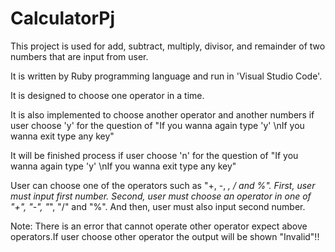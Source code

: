 # CalculatorPj

This project is used for add, subtract, multiply, divisor, and remainder of two numbers that are input from user. 

It is written by Ruby programming language and run in 'Visual Studio Code'. 

It is designed to choose one operator in a time.

It is also implemented to choose another operator and another numbers if user choose 'y' for the question of "If you wanna again type 'y' \nIf you wanna exit type any key"

It will be finished process if user choose 'n' for the question of "If you wanna again type 'y' \nIf you wanna exit type any key"

User can choose one of the operators such as "+, -, *, / and %".
First, user must input first number.
Second, user must choose an operator in one of "+", "-", "*", "/" and "%".
And then, user must also input second number.

Note: There is an error that cannot operate other operator expect above operators.If user choose other operator the output will be shown "Invalid"!!

